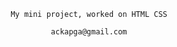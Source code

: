                                    

                                      My mini project, worked on HTML CSS

                                               ackapga@gmail.com